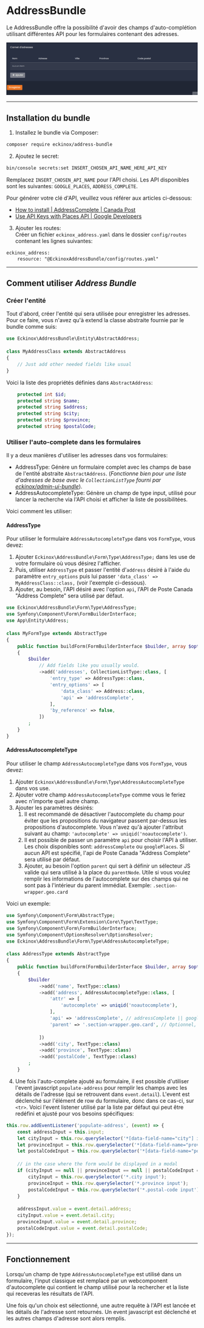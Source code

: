 # AddressBundle

Le AddressBundle offre la possibilité d'avoir des champs d'auto-complétion utilisant différentes API pour les formulaires contenant des adresses.

![Exemple d'utilisation](demo/example.gif)

---

## Installation du bundle

1. Installez le bundle via Composer:
```bash
composer require eckinox/address-bundle
```

2. Ajoutez le secret:
```bash
bin/console secrets:set INSERT_CHOSEN_API_NAME_HERE_API_KEY
```
Remplacez `INSERT_CHOSEN_API_NAME` pour l'API choisi. Les API disponibles sont les suivantes: `GOOGLE_PLACES`, `ADDRESS_COMPLETE`.

Pour générer votre clé d'API, veuillez vous référer aux articles ci-dessous:
- [How to install | AddressComplete | Canada Post](https://www.canadapost-postescanada.ca/ac/support/setup-guides/#create-an-api-key)
- [Use API Keys with Places API  |  Google Developers](https://developers.google.com/maps/documentation/places/web-service/get-api-key)

3. Ajouter les routes:  
   Créer un fichier `eckinox_address.yaml` dans le dossier `config/routes` contenant les lignes suivantes:
```
eckinox_address:
    resource: "@EckinoxAddressBundle/config/routes.yaml"
```
---

## Comment utiliser _Address Bundle_

### Créer l'entité

Tout d'abord, créer l'entité qui sera utilisée pour enregistrer les adresses. Pour ce faire, vous n'avez qu'à extend la classe abstraite fournie par le bundle comme suis:

```php
use Eckinox\AddressBundle\Entity\AbstractAddress;

class MyAddressClass extends AbstractAddress
{
    // Just add other needed fields like usual
}
```

Voici la liste des propriétés définies dans `AbstractAddress`:

```php
	protected int $id;
	protected string $name;
	protected string $address;
	protected string $city;
	protected string $province;
	protected string $postalCode;
```

### Utiliser l'auto-complete dans les formulaires

Il y a deux manières d'utiliser les adresses dans vos formulaires:
 - AddressType: Génère un formulaire complet avec les champs de base de l'entité abstraite `AbstractAddress`. (*Fonctionne bien pour une liste d'adresses de base avec le `CollectionListType` fourni par [eckinox/admin-ui-bundle](https://github.com/eckinox/admin-ui-bundle)*).
 - AddressAutocompleteType: Génère un champ de type input, utilisé pour lancer la recherche via l'API choisi et afficher la liste de possibilitées.  

Voici comment les utiliser:

#### **AddressType**

Pour utiliser le formulaire `AddressAutocompleteType` dans vos `FormType`, vous devez:
1. Ajouter `Eckinox\AddressBundle\Form\Type\AddressType;` dans les use de votre formulaire où vous désirez l'afficher.
2. Puis, utiliser `AddressType` et passer l'entité d'`address` désiré à l'aide du paramètre `entry_options` puis lui passer `'data_class' => MyAddressClass::class,` (voir l'exemple ci-dessous).
3. Ajouter, au besoin, l'API désiré avec l'option `api`, l'API de Poste Canada "Address Complete" sera utilisé par défaut.

```php
use Eckinox\AddressBundle\Form\Type\AddressType;
use Symfony\Component\Form\FormBuilderInterface;
use App\Entity\Address;

class MyFormType extends AbstractType
{
    public function buildForm(FormBuilderInterface $builder, array $options): void
    {
        $builder
			// Add fields like you usually would. 
			->add('addresses', CollectionListType::class, [
				'entry_type' => AddressType::class,
				'entry_options' => [
					'data_class' => Address::class,
					'api' => 'addressComplete',
				],
				'by_reference' => false,
			])
        ;
    }
}
```

#### **AddressAutocompleteType**

Pour utiliser le champ `AddressAutocompleteType` dans vos `FormType`, vous devez:
1. Ajouter `Eckinox\AddressBundle\Form\Type\AddressAutocompleteType` dans vos use.
2. Ajouter votre champ `AddressAutocompleteType` comme vous le feriez avec n'importe quel autre champ.
3. Ajouter les paramètres désirés:
	1. Il est recommandé de désactiver l'autocomplete du champ pour éviter que les propositions du navigateur passent par-dessus les propositions d'autocomplete. Vous n'avez qu'à ajouter l'attribut suivant au champ: `'autocomplete' => uniqid('noautocomplete')`.
	2. Il est possible de passer un paramètre `api` pour choisir l'API à utiliser. Les choix disponibles sont: `addressComplete` ou `googlePlaces`. Si aucun API est spécifié, l'api de Poste Canada "Address Complete" sera utilisé par défaut.
	3. Ajouter, au besoin l'option `parent` qui sert à définir un sélecteur JS valide qui sera utilisé à la place du `parentNode`. Utile si vous voulez remplir les informations de l'autocomplete sur des champs qui ne sont pas à l'intérieur du parent immédiat. Exemple: `.section-wrapper.geo.card`

Voici un exemple:
```php
use Symfony\Component\Form\AbstractType;
use Symfony\Component\Form\Extension\Core\Type\TextType;
use Symfony\Component\Form\FormBuilderInterface;
use Symfony\Component\OptionsResolver\OptionsResolver;
use Eckinox\AddressBundle\Form\Type\AddressAutocompleteType;

class AddressType extends AbstractType
{
	public function buildForm(FormBuilderInterface $builder, array $options): void
	{
		$builder
			->add('name', TextType::class)
			->add('address', AddressAutocompleteType::class, [
				'attr' => [
					'autocomplete' => uniqid('noautocomplete'),
				],
				'api' => 'addressComplete', // addressComplete || googlePlaces
				'parent' => '.section-wrapper.geo.card', // Optionnel, par défaut le parent immédiat

			])
			->add('city', TextType::class)
			->add('province', TextType::class)
			->add('postalCode', TextType::class)
		;
	}
```

4. Une fois l'auto-complete ajouté au formulaire, il est possible d'utiliser l'event javascript `populate-address` pour remplir les champs avec les détails de l'adresse (qui se retrouvent dans `event.detail`). L'event est déclenché sur l'élément de row du formulaire, donc dans ce cas-ci, sur `<tr>`. Voici l'event listener utilisé par la liste par défaut qui peut être redéfini et ajusté pour vos besoins spécifiques:

```javascript
this.row.addEventListener('populate-address', (event) => {
	const addressInput = this.input;
	let cityInput = this.row.querySelector('*[data-field-name="city"] input');
	let provinceInput = this.row.querySelector('*[data-field-name="province"] input');
	let postalCodeInput = this.row.querySelector('*[data-field-name="postalCode"] input');

	// in the case where the form would be displayed in a modal
	if (cityInput == null || provinceInput == null || postalCodeInput == null) {
		cityInput = this.row.querySelector('*.city input');
		provinceInput = this.row.querySelector('*.province input');
		postalCodeInput = this.row.querySelector('*.postal-code input');
	}

	addressInput.value = event.detail.address;
	cityInput.value = event.detail.city;
	provinceInput.value = event.detail.province;
	postalCodeInput.value = event.detail.postalCode;
});
```

---

## Fonctionnement

Lorsqu'un champ de type `AddressAutocompleteType` est utilisé dans un formulaire, l'input classique est remplacé par un webcomponent d'autocomplete qui contient le champ utilisé pour la rechercher et la liste qui receveras les résultats de l'API.

Une fois qu'un choix est sélectionné, une autre requête à l'API est lancée et les détails de l'adresse sont retournés. Un event javascript est déclenché et les autres champs d'adresse sont alors remplis.
